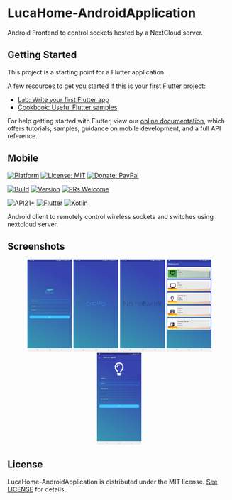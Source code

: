 # LucaHome-AndroidApplication

Android Frontend to control sockets hosted by a NextCloud server.

## Getting Started

This project is a starting point for a Flutter application.

A few resources to get you started if this is your first Flutter project:

- [Lab: Write your first Flutter app](https://flutter.io/docs/get-started/codelab)
- [Cookbook: Useful Flutter samples](https://flutter.io/docs/cookbook)

For help getting started with Flutter, view our 
[online documentation](https://flutter.io/docs), which offers tutorials, 
samples, guidance on mobile development, and a full API reference.

## Mobile

[![Platform](https://img.shields.io/badge/platform-Android-blue.svg)](https://www.android.com)
[![License: MIT](https://img.shields.io/badge/License-MIT-blue.svg)](https://opensource.org/licenses/MIT)
[![Donate: PayPal](https://img.shields.io/badge/paypal-donate-blue.svg)](https://www.paypal.me/GuepardoApps)

[![Build](https://img.shields.io/badge/build-Success-green.svg)](https://github.com/LucaHome/LucaHome-AndroidApplication/tree/nextcloud/lucahome_flutter)
[![Version](https://img.shields.io/badge/version-7.0.0+1-blue.svg)](https://github.com/LucaHome/LucaHome-AndroidApplication/tree/nextcloud/lucahome_flutter)
[![PRs Welcome](https://img.shields.io/badge/PRs-welcome-brightgreen.svg)](http://makeapullrequest.com)

[![API21+](https://img.shields.io/badge/API-21+-blue.svg)](https://android-arsenal.com/api?level=21)
[![Flutter](https://img.shields.io/badge/lang-Flutter-blue.svg)](https://flutter.dev/)
[![Kotlin](https://img.shields.io/badge/lang-Kotlin-orange.svg)](https://kotlinlang.org/)

Android client to remotely control wireless sockets and switches using nextcloud server.

## Screenshots

<p align="center">
	<a target="_blank" rel="noopener noreferrer" href="screenshots/LoginPage.jpg"><img src="screenshots/LoginPage.jpg" alt="LoginPage" style="max-width:20%;flex:left;"></a>
	<a target="_blank" rel="noopener noreferrer" href="screenshots/LoadingPage.jpg"><img src="screenshots/LoadingPage.jpg" alt="LoadingPage" style="max-width:20%;flex:left;"></a>
	<a target="_blank" rel="noopener noreferrer" href="screenshots/NoNetworkPage.jpg"><img src="screenshots/NoNetworkPage.jpg" alt="NoNetworkPage" style="max-width:20%;flex:left;"></a>
	<a target="_blank" rel="noopener noreferrer" href="screenshots/ListPage.jpg"><img src="screenshots/ListPage.jpg" alt="ListPage" style="max-width:20%;flex:left;"></a>
	<a target="_blank" rel="noopener noreferrer" href="screenshots/DetailsPage.jpg"><img src="screenshots/DetailsPage.jpg" alt="DetailsPage" style="max-width:20%;flex:left;"></a>
</p>

## License

LucaHome-AndroidApplication is distributed under the MIT license. [See LICENSE](LICENSE.md) for details.